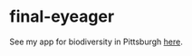 # final-eyeager

See my app for biodiversity in Pittsburgh [here](https://emmayeager.shinyapps.io/Biodiversity/).
